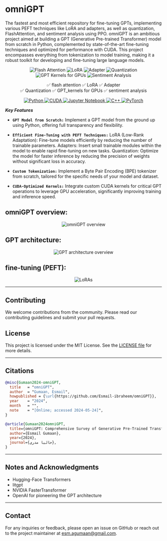# omniGPT                
The fastest and most efficient repository for fine-tuning GPTs, implementing various PEFT techniques like LoRA and adapters, as well as quantization, FlashAttention, and sentiment analysis using PPO.
omniGPT is an ambitious project aimed at building a GPT (Generative Pre-trained Transformer) model from scratch in Python, complemented by state-of-the-art fine-tuning techniques and optimized for performance with CUDA. This project encompasses everything from tokenization to model training, making it a robust toolkit for developing and fine-tuning large language models.

<p align="center">
  <img src="https://img.shields.io/badge/Feature-flash%20attention-brightgreen" alt="Flash Attention">
  <img src="https://img.shields.io/badge/Feature-LoRA-brightgreen" alt="LoRA">
  <img src="https://img.shields.io/badge/Feature-Adapter-brightgreen" alt="Adapter">
  <img src="https://img.shields.io/badge/Feature-Quantization-brightgreen" alt="Quantization">
  <img src="https://img.shields.io/badge/Feature-GPT_kernels%20for%20GPUs-brightgreen" alt="GPT Kernels for GPUs">
  <img src="https://img.shields.io/badge/Feature-Sentiment%20Analysis-brightgreen" alt="Sentiment Analysis">
</p>

<p align="center">
✅ flash attention    ✅ LoRA                  ✅ Adapter<br>
✅ Quantization       ✅ GPT_kernels for GPUs  ✅ sentiment analysis     
</p>

<p align="center">
  <a href="https://en.wikipedia.org/wiki/Python_(programming_language)">
    <img src="https://img.shields.io/badge/Language-Python-blue" alt="Python">
  </a>
  <a href="https://en.wikipedia.org/wiki/CUDA">
    <img src="https://img.shields.io/badge/Language-CUDA-green" alt="CUDA">
  </a>
  <a href="https://en.wikipedia.org/wiki/Project_Jupyter">
    <img src="https://img.shields.io/badge/Tool-Jupyter%20Notebook-orange" alt="Jupyter Notebook">
  </a>
  <a href="https://en.wikipedia.org/wiki/C%2B%2B">
    <img src="https://img.shields.io/badge/Language-C++-red" alt="C++">
  </a>
  <a href="https://pytorch.org/">
    <img src="https://img.shields.io/badge/Framework-PyTorch-EE4C2C" alt="PyTorch">
  </a>
</p>

**_Key Features_**
- **`GPT Model from Scratch:`**
  Implement a GPT model from the ground up using Python, offering full transparency and flexibility.

- **`Efficient Fine-Tuning with PEFT Techniques:`**
  LoRA (Low-Rank Adaptation): Fine-tune models efficiently by reducing the number of trainable parameters.
  Adapters: Insert small trainable modules within the model to enable rapid fine-tuning on new tasks.
  Quantization: Optimize the model for faster inference by reducing the precision of weights without significant loss in accuracy.

- **`Custom Tokenization:`**
  Implement a Byte Pair Encoding (BPE) tokenizer from scratch, tailored for the specific needs of your model and dataset.

- **`CUDA-Optimized Kernels:`**
  Integrate custom CUDA kernels for critical GPT operations to leverage GPU acceleration, significantly improving training and inference speed.
  
## omniGPT overview:
<p align="center"> <img src="https://github.com/Esmail-ibraheem/omniGPT/blob/main/assets/omniGPT-architecture.drawio.svg" alt="omniGPT overview" ></p> 

## GPT architecture:
<p align="center"> <img src="https://github.com/Esmail-ibraheem/omniGPT/blob/main/assets/GPT.jpeg" alt="GPT architecture overview" ></p> 

## fine-tuning (PEFT):
<p align="center"> <img src="https://github.com/Esmail-ibraheem/omniGPT/blob/main/assets/LoRAoverview.jpeg" alt="LoRAs" ></p> 


---


## Contributing
We welcome contributions from the community. Please read our contributing guidelines and submit your pull requests.

## License
This project is licensed under the MIT License. See the [LICENSE file](https://github.com/Esmail-ibraheem/omniGPT?tab=MIT-1-ov-file#) for more details.

---

## Citations
```BibTex
@misc{Gumaan2024-omniGPT,
  title   = "omniGPT",
  author  = "Gumaan, Esmail",
  howpublished = {\url{https://github.com/Esmail-ibraheem/omniGPT}},
  year    = "2024",
  month   = "",
  note    = "[Online; accessed 2024-05-24]",
}
```

```BibTex
@article{Gumaan2024omniGPT,
  title={omniGPT: Comprehensive Survey of Generative Pre-Trained Transformers with PEFT and CUDA Optimization},
  author={Esmail Gumaan},
  year={2024},
  journal={حاليا مدري},
}

```

---

## Notes and Acknowledgments
- Hugging-Face Transformers
- litgpt 
- NVIDIA FasterTransformer
- OpenAI for pioneering the GPT architecture

---

## Contact
For any inquiries or feedback, please open an issue on GitHub or reach out to the project maintainer at esm.agumaan@gmail.com.
